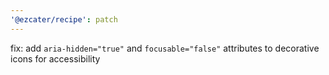 ```yaml
---
'@ezcater/recipe': patch
---
```


fix: add `aria-hidden="true"` and `focusable="false"` attributes to decorative icons for accessibility
